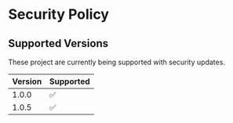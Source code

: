 # Security Policy

## Supported Versions

These project are
currently being supported with security updates.

| Version | Supported          |
| ------- | ------------------ |
| 1.0.0   | :white_check_mark: |
| 1.0.5   | :white_check_mark: |
